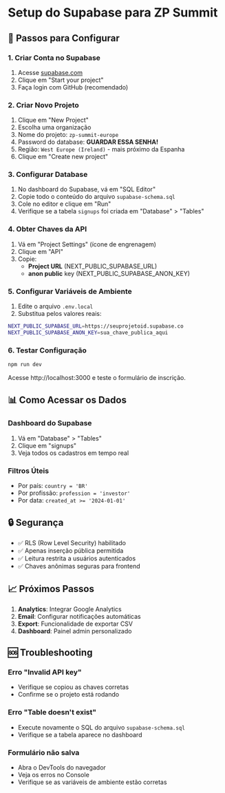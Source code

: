 # Setup do Supabase para ZP Summit

## 🚀 Passos para Configurar

### 1. Criar Conta no Supabase
1. Acesse [supabase.com](https://supabase.com)
2. Clique em "Start your project"
3. Faça login com GitHub (recomendado)

### 2. Criar Novo Projeto
1. Clique em "New Project"
2. Escolha uma organização
3. Nome do projeto: `zp-summit-europe`
4. Password do database: **GUARDAR ESSA SENHA!**
5. Região: `West Europe (Ireland)` - mais próximo da Espanha
6. Clique em "Create new project"

### 3. Configurar Database
1. No dashboard do Supabase, vá em "SQL Editor"
2. Copie todo o conteúdo do arquivo `supabase-schema.sql`
3. Cole no editor e clique em "Run"
4. Verifique se a tabela `signups` foi criada em "Database" > "Tables"

### 4. Obter Chaves da API
1. Vá em "Project Settings" (ícone de engrenagem)
2. Clique em "API"
3. Copie:
   - **Project URL** (NEXT_PUBLIC_SUPABASE_URL)
   - **anon public** key (NEXT_PUBLIC_SUPABASE_ANON_KEY)

### 5. Configurar Variáveis de Ambiente
1. Edite o arquivo `.env.local`
2. Substitua pelos valores reais:
```bash
NEXT_PUBLIC_SUPABASE_URL=https://seuprojetoid.supabase.co
NEXT_PUBLIC_SUPABASE_ANON_KEY=sua_chave_publica_aqui
```

### 6. Testar Configuração
```bash
npm run dev
```
Acesse http://localhost:3000 e teste o formulário de inscrição.

## 📊 Como Acessar os Dados

### Dashboard do Supabase
1. Vá em "Database" > "Tables"
2. Clique em "signups"
3. Veja todos os cadastros em tempo real

### Filtros Úteis
- Por país: `country = 'BR'`
- Por profissão: `profession = 'investor'`
- Por data: `created_at >= '2024-01-01'`

## 🔒 Segurança
- ✅ RLS (Row Level Security) habilitado
- ✅ Apenas inserção pública permitida
- ✅ Leitura restrita a usuários autenticados
- ✅ Chaves anônimas seguras para frontend

## 📈 Próximos Passos
1. **Analytics**: Integrar Google Analytics
2. **Email**: Configurar notificações automáticas
3. **Export**: Funcionalidade de exportar CSV
4. **Dashboard**: Painel admin personalizado

## 🆘 Troubleshooting

### Erro "Invalid API key"
- Verifique se copiou as chaves corretas
- Confirme se o projeto está rodando

### Erro "Table doesn't exist"
- Execute novamente o SQL do arquivo `supabase-schema.sql`
- Verifique se a tabela aparece no dashboard

### Formulário não salva
- Abra o DevTools do navegador
- Veja os erros no Console
- Verifique se as variáveis de ambiente estão corretas